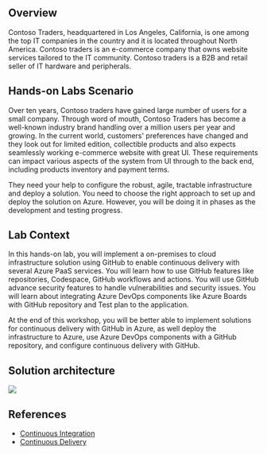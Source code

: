 ## Overview

Contoso Traders, headquartered in Los Angeles, California, is one among the top IT companies in the country and it is located throughout North America. Contoso traders is an e-commerce company that owns website services tailored to the IT community. Contoso traders is a B2B and retail seller of IT hardware and peripherals.

## Hands-on Labs Scenario

Over ten years, Contoso traders have gained large number of users for a small company. Through word of mouth, Contoso Traders has become a well-known industry brand handling over a million users per year and growing. In the current world, customers' preferences have changed and they look out for limited edition, collectible products and also expects seamlessly working e-commerce website with great UI. These requirements can impact various aspects of the system from UI through to the back end, including products inventory and payment terms.

They need your help to configure the robust, agile, tractable infrastructure and deploy a solution. You need to choose the right approach to set up and deploy the solution on Azure. However, you will be doing it in phases as the development and testing progress.

## Lab Context 

In this hands-on lab, you will implement a on-premises to cloud infrastructure solution using GitHub to enable continuous delivery with several Azure PaaS services. You will learn how to use GitHub features like repositories, Codespace, GitHub workflows and actions. You will use GitHub advance security features to handle vulnerabilities and security issues. You will learn about integrating Azure DevOps components like Azure Boards with GitHub repository and Test plan to the application.

At the end of this workshop, you will be better able to implement solutions for continuous delivery with GitHub in Azure, as well deploy the infrastructure to Azure, use Azure DevOps components with a GitHub repository, and configure continuous delivery with GitHub.
 
## Solution architecture

![](media/architecturediagram11.jpg)

## References
 
 - [Continuous Integration](https://docs.microsoft.com/en-us/devops/develop/what-is-continuous-integration)
 - [Continuous Delivery](https://docs.microsoft.com/en-us/devops/deliver/what-is-continuous-delivery)



